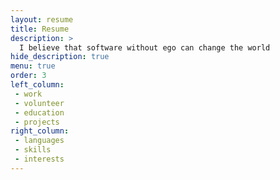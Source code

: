 ```yaml
---
layout: resume
title: Resume
description: >
  I believe that software without ego can change the world
hide_description: true
menu: true
order: 3
left_column:
 - work
 - volunteer
 - education
 - projects
right_column:
 - languages
 - skills
 - interests
---
```

